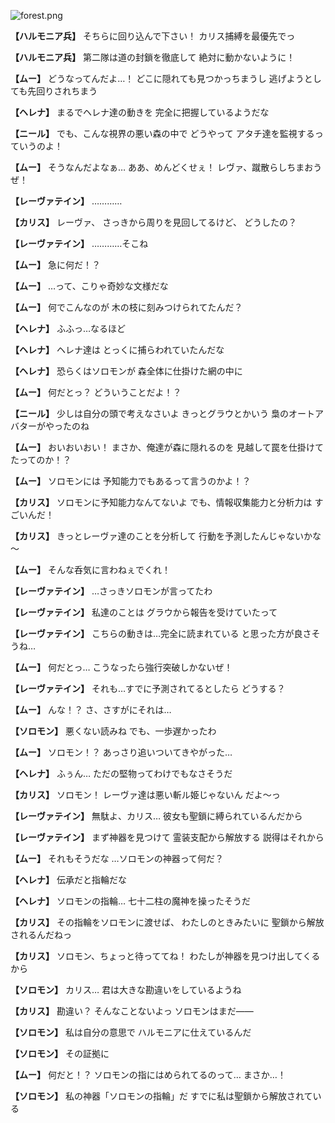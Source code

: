 
![forest.png](../images/backgrounds/forest.png)

**【ハルモニア兵】**
そちらに回り込んで下さい！
カリス捕縛を最優先でっ

**【ハルモニア兵】**
第二隊は道の封鎖を徹底して
絶対に動かないように！

**【ムー】**
どうなってんだよ…！
どこに隠れても見つかっちまうし
逃げようとしても先回りされちまう

**【ヘレナ】**
まるでヘレナ達の動きを
完全に把握しているようだな

**【ニール】**
でも、こんな視界の悪い森の中で
どうやって
アタチ達を監視するっていうのよ！

**【ムー】**
そうなんだよなぁ…
ああ、めんどくせぇ！
レヴァ、蹴散らしちまおうぜ！

**【レーヴァテイン】**
…………

**【カリス】**
レーヴァ、
さっきから周りを見回してるけど、
どうしたの？

**【レーヴァテイン】**
…………そこね

**【ムー】**
急に何だ！？

**【ムー】**
…って、こりゃ奇妙な文様だな

**【ムー】**
何でこんなのが
木の枝に刻みつけられてたんだ？

**【ヘレナ】**
ふふっ…なるほど

**【ヘレナ】**
ヘレナ達は
とっくに捕らわれていたんだな

**【ヘレナ】**
恐らくはソロモンが
森全体に仕掛けた網の中に

**【ムー】**
何だとっ？
どういうことだよ！？

**【ニール】**
少しは自分の頭で考えなさいよ
きっとグラウとかいう
梟のオートアバターがやったのね

**【ムー】**
おいおいおい！
まさか、俺達が森に隠れるのを
見越して罠を仕掛けてたってのか！？

**【ムー】**
ソロモンには
予知能力でもあるって言うのかよ！？

**【カリス】**
ソロモンに予知能力なんてないよ
でも、情報収集能力と分析力は
すごいんだ！

**【カリス】**
きっとレーヴァ達のことを分析して
行動を予測したんじゃないかな～

**【ムー】**
そんな呑気に言わねぇでくれ！

**【レーヴァテイン】**
…さっきソロモンが言ってたわ

**【レーヴァテイン】**
私達のことは
グラウから報告を受けていたって

**【レーヴァテイン】**
こちらの動きは…完全に読まれている
と思った方が良さそうね…

**【ムー】**
何だとっ…
こうなったら強行突破しかないぜ！

**【レーヴァテイン】**
それも…すでに予測されてるとしたら
どうする？

**【ムー】**
んな！？
さ、さすがにそれは…

**【ソロモン】**
悪くない読みね
でも、一歩遅かったわ

**【ムー】**
ソロモン！？
あっさり追いついてきやがった…

**【ヘレナ】**
ふぅん…
ただの堅物ってわけでもなさそうだ

**【カリス】**
ソロモン！
レーヴァ達は悪い斬ル姫じゃないん
だよ～っ

**【レーヴァテイン】**
無駄よ、カリス…
彼女も聖鎖に縛られているんだから

**【レーヴァテイン】**
まず神器を見つけて
霊装支配から解放する
説得はそれから

**【ムー】**
それもそうだな
…ソロモンの神器って何だ？

**【ヘレナ】**
伝承だと指輪だな

**【ヘレナ】**
ソロモンの指輪…
七十二柱の魔神を操ったそうだ

**【カリス】**
その指輪をソロモンに渡せば、
わたしのときみたいに
聖鎖から解放されるんだねっ

**【カリス】**
ソロモン、ちょっと待っててね！
わたしが神器を見つけ出してくるから

**【ソロモン】**
カリス…
君は大きな勘違いをしているようね

**【カリス】**
勘違い？
そんなことないよっ
ソロモンはまだ――

**【ソロモン】**
私は自分の意思で
ハルモニアに仕えているんだ

**【ソロモン】**
その証拠に

**【ムー】**
何だと！？
ソロモンの指にはめられてるのって…
まさか…！

**【ソロモン】**
私の神器「ソロモンの指輪」だ
すでに私は聖鎖から解放されている